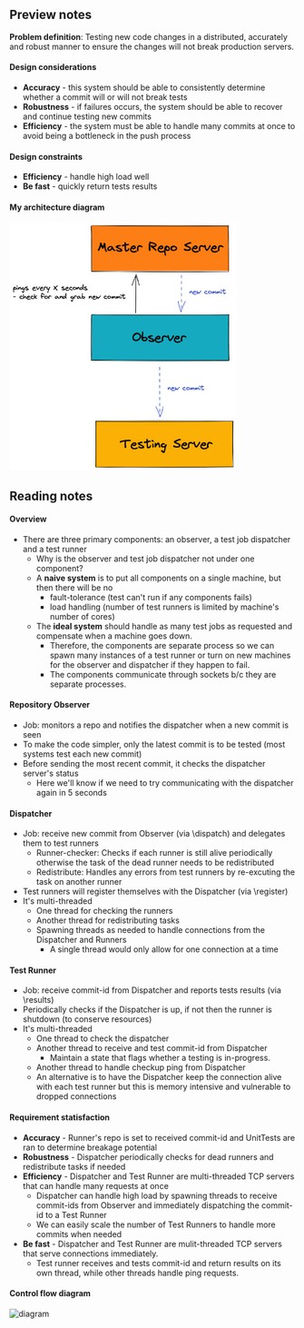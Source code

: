 ## Preview notes
**Problem definition**: Testing new code changes in a distributed, accurately and robust manner to ensure the changes will not break production servers.

#### Design considerations
* **Accuracy** - this system should be able to consistently determine whether a commit will or will not break tests
* **Robustness** - if failures occurs, the system should be able to recover and continue testing new commits
* **Efficiency** - the system must be able to handle many commits at once to avoid being a bottleneck in the push process

#### Design constraints
* **Efficiency** - handle high load well
* **Be fast** - quickly return tests results

#### My architecture diagram
<img src="my_ci_architecture.png" alt="architecture" width="400"/>

## Reading notes
#### Overview
* There are three primary components: an observer, a test job dispatcher and a test runner
  * Why is the observer and test job dispatcher not under one component?
  * A **naive system** is to put all components on a single machine, but then there will be no
    * fault-tolerance (test can't run if any components fails)
    * load handling (number of test runners is limited by machine's number of cores)
  * The **ideal system** should handle as many test jobs as requested and compensate when a machine goes down. 
    * Therefore, the components are separate process so we can spawn many instances of a test runner or turn on new machines for the observer and dispatcher if they happen to fail.
    * The components communicate through sockets b/c they are separate processes.

#### Repository Observer
* Job: monitors a repo and notifies the dispatcher when a new commit is seen
* To make the code simpler, only the latest commit is to be tested (most systems test each new commit)
* Before sending the most recent commit, it checks the dispatcher server's status
  * Here we'll know if we need to try communicating with the dispatcher again in 5 seconds

#### Dispatcher
* Job: receive new commit from Observer (via \dispatch) and delegates them to test runners
  * Runner-checker: Checks if each runner is still alive periodically otherwise the task of the dead runner needs to be redistributed
  * Redistribute: Handles any errors from test runners by re-excuting the task on another runner
* Test runners will register themselves with the Dispatcher (via \register)
* It's multi-threaded
  * One thread for checking the runners
  * Another thread for redistributing tasks
  * Spawning threads as needed to handle connections from the Dispatcher and Runners
    * A single thread would only allow for one connection at a time

#### Test Runner
* Job: receive commit-id from Dispatcher and reports tests results (via \results)
* Periodically checks if the Dispatcher is up, if not then the runner is shutdown (to conserve resources)
* It's multi-threaded
  * One thread to check the dispatcher
  * Another thread to receive and test commit-id from Dispatcher
    * Maintain a state that flags whether a testing is in-progress.
  * Another thread to handle checkup ping from Dispatcher
  * An alternative is to have the Dispatcher keep the connection alive with each test runner but this is memory intensive and vulnerable to dropped connections

#### Requirement statisfaction
* **Accuracy** - Runner's repo is set to received commit-id and UnitTests are ran to determine breakage potential
* **Robustness** - Dispatcher periodically checks for dead runners and redistribute tasks if needed
* **Efficiency** - Dispatcher and Test Runner are multi-threaded TCP servers that can handle many requests at once
  * Dispatcher can handle high load by spawning threads to receive commit-ids from Observer and immediately dispatching the commit-id to a Test Runner
  * We can easily scale the number of Test Runners to handle more commits when needed
* **Be fast** - Dispatcher and Test Runner are mulit-threaded TCP servers that serve connections immediately.
  * Test runner receives and tests commit-id and return results on its own thread, while other threads handle ping requests. 

#### Control flow diagram
<img src="ci-images/diagram.png" alt="diagram" width="800"/>
